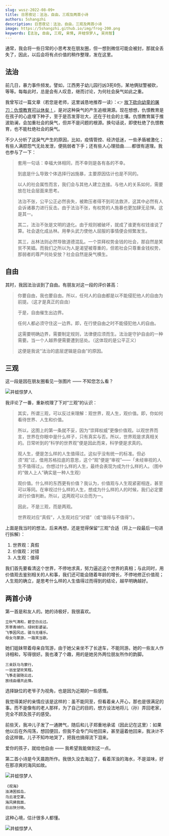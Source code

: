```yaml
---
slug: wusz-2022-08-09+
title: 日思夜记：法治，自由，三观及两首小诗
authors: 5shangzhi
description: 日思夜记：法治，自由，三观及两首小诗
image: https://5shangzhi.github.io/img/frog-200.png
keywords: [法治, 自由, 三观, 亲情, 井蛙惊梦人, 吴尚智]
---
```


通常，我会将一些日常的小思考发在朋友圈，但一想到微信可能会被封，那就全丢失了，因此，以后会将有点价值的稍作整理，发在这里。

## 法治

前几日，暴力事件频发。譬如，江西男子幼儿园行凶3死6伤，某地俩狱警被砍，等等。每每此时，总是会有人叹息，继而讨论，为何社会戾气如此之重。

我曾写过一篇文章（若您是老师，这里诚恳地推荐一读）：👉 [放下砍向幼童的屠刀：仇恨教育可以休矣！](https://mp.weixin.qq.com/s/M2xKKMZNSajYvtl7BcQ7RQ)，是对这种戾气的产生追根溯源。现在想想，仇恨教育是在孩子的心底埋下种子，至于是否发芽壮大，还在于社会的土壤。仇恨教育属于推波助澜，会加重社会的戾气，但并不是问题的根源。换句话说，即使杜绝了仇恨教育，也不能杜绝社会的戾气。

不少人分析了这戾气产生的原因，比如，疫情管控、经济低迷，一些矛盾被激化；有些人满腔怨气无处发泄，便挑弱者下手；还有些人心理扭曲……都很有道理。我也参与了一下：

> 套用一句话：幸福大体相同，而不幸则是各有各的不幸。
>
> 到底是什么导致个体选择行凶施暴，主要原因估计也是不同的。
>
> 以人的社会属性而言，我们会与其他人建立连接。与他人的关系如何，需要放在社会层面来思考。
>
> 法治不张，公平公正必然丧失，被欺压者得不到司法救济，这其中必然有人会诉诸暴力进行反击。由于法治不张，有权势的人施暴也更加肆无忌惮。这是其一。
>
> 其二，法治不张是文明的退化。由于规则被破坏，就成了谁更有权钱谁说了算。社会退化成丛林。用拳头武力使他人屈服的事情便会频繁发生。
>
> 其三，丛林法则必然导致道德混乱。一个崇拜权势金钱的社会，那自然是笑贫不笑娼。而我们之所以为人是渴望被尊重的，但若社会只尊重金钱权势，那弱者的尊严何处安放？社会自然是戾气横生。

## 自由

其时，我因法治谈到了自由。有朋友对这一段的评价甚高：

>  你要自由，我也要自由。所以，任何人的自由都是以不能侵犯他人的自由为前提。（这才是真正的自由）
>
> 于是，自由催生出边界。
>
> 任何人都必须守住这一边界。即，在行使自由之时不能侵犯他人的自由。
>
> 这需要明确边界，需要制定规则，法律便应须而生。法治是守护自由的一种需要。当一个人越界便需要遭到惩处。（这体现的是公平正义）
>
> 这便是我说“法治的底层逻辑是自由”的原因。

## 三观

这一段是因在朋友圈看见一张图片 —— 不知您怎么看？

![井蛙惊梦人](images/2022-08-09/1.jpeg)

我评论了一番，重新梳理了下对“三观”的认识：

> 其实，所谓三观，可以反过来理解：观世界，观人生，观价值。即，你如何看待世界、人生和价值。
>
> 所以，这图上的第一条就不妥，因为“崇拜权威”更像价值观。以观世界而言，世界在你眼中是什么样子，只有真实与否。所以，世界观是求真相关的。日常听到的“科学的世界观”便是因此而来，科学便是求真的。
>
> 观人生，便是怎么样的人生值得过。这似乎没有统一的标准。但必须“观”过，借用苏格拉底的意思，这个“观”便是“审视”——「未经审视的人生不值得过」。你想过什么样的人生，最终会表现为成为什么样的人。（图中的“做人上人”确实是一种人生观）
>
> 观价值。什么样的东西更有价值？我认为，价值观与人生观紧密相连，甚至可以等同。在审视过什么样的人生，想成为什么样的人的时候，我们必定要进行价值判断。所以，这两观可以合而为一。
>
> 因此，不是三观，而是两观。
>
> 世界观对应“真假”，人生观对应“对错”（或“值得与不值得”）。

上面是我当时的想法，后来再想，还是觉得保留“三观”合适（将上一段最后一句进行拆解）：

1. 世界观：真假
2. 价值观：对错
3. 人生观：值得

我们首先要看清这个世界，不停地求真，努力逼近这个世界的真相；与此同时，用价值观去鉴别相关的人和事，我们还可能会随着年龄的增长，不停地修正价值观；人生观的确立，是思考什么样的人生值得过而得到的结论，越早明确越好。

## 两首小诗

第一首是和友人的。她的诗极好，我很喜欢。

```
立秋气清和，碧空白云过。
芳草青绰约，绿树影婆娑。
飞筝因风远，骏马无缰乐。
母女乌蒙游，一路笑当歌。
```

她们姐妹带着母亲自驾游，由于她父亲坐不了长途车，不能同游。她的一些友人作诗相和，写得很好。我也凑了个趣，用的是她另外两位朋友所作的韵脚。

```
三亲跃马乌蒙行，
一翁坐望欢笑程。
飞筝走骏随云远，
放线由缰共此情。
```

选择缺位的老爷子为视角，也是因为近期的一些感慨。

我觉得美好的亲情应该是这样的：虽不能同至，但看着亲人开心，那也是很满足的事。而不是像有的老人那样，为了自己的目的，想方设法地将儿（孙）弄回老家，完全不顾及孩子的感受。

前些天，我冲儿子发了一通脾气，随后和儿子郑重地承诺（因此记在这里）：如果他以后在外闯荡，想回便回，但我不会专门叫他回来，甚至逼着他回来，我决计不会这样做。儿子不知咋地哭了，把我也搞得流下泪来。

爱你的孩子，就给他自由 —— 我希望我能做到这一点。

第二首小诗是今天晨跑所作。我很久没去海边了，看着浑浊的海水，不是滋味，好在那凉爽的海风如故。

![井蛙惊梦人](images/2022-08-09/2.jpeg)

```
《观海》
浊涛困孤岛，
乌云凌空罩。
海风拂我面，
日出快分晓。
```

这种心境，估计很多人都懂。

![井蛙惊梦人](https://5shangzhi.github.io/img/frog.jpeg)

